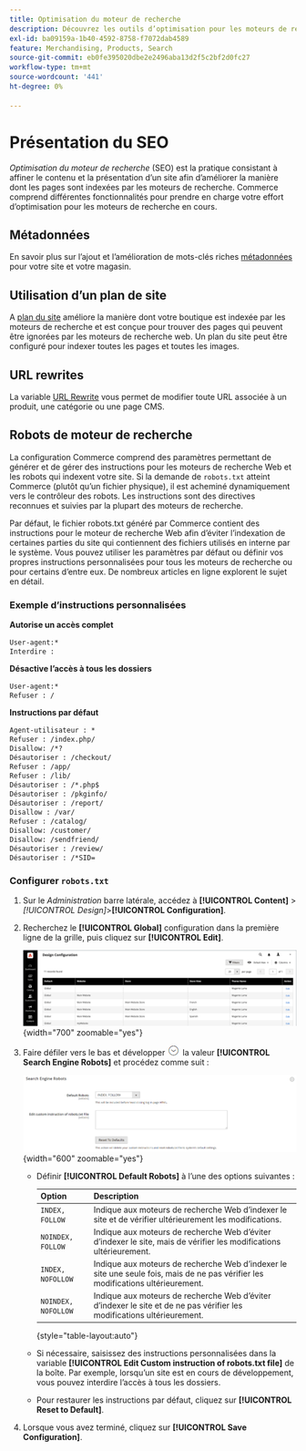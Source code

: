 ```yaml
---
title: Optimisation du moteur de recherche
description: Découvrez les outils d’optimisation pour les moteurs de recherche (SEO) pour les sites de commerce et les bonnes pratiques pour optimiser l’optimisation pour les moteurs de recherche.
exl-id: ba09159a-1b40-4592-8758-f7072dab4589
feature: Merchandising, Products, Search
source-git-commit: eb0fe395020dbe2e2496aba13d2f5c2bf2d0fc27
workflow-type: tm+mt
source-wordcount: '441'
ht-degree: 0%

---
```


# Présentation du SEO

_Optimisation du moteur de recherche_ (SEO) est la pratique consistant à affiner le contenu et la présentation d’un site afin d’améliorer la manière dont les pages sont indexées par les moteurs de recherche. Commerce comprend différentes fonctionnalités pour prendre en charge votre effort d’optimisation pour les moteurs de recherche en cours.

## Métadonnées

En savoir plus sur l’ajout et l’amélioration de mots-clés riches [métadonnées](meta-data.md) pour votre site et votre magasin.

## Utilisation d’un plan de site

A [plan du site](sitemap-xml.md) améliore la manière dont votre boutique est indexée par les moteurs de recherche et est conçue pour trouver des pages qui peuvent être ignorées par les moteurs de recherche web. Un plan du site peut être configuré pour indexer toutes les pages et toutes les images.

## URL rewrites

La variable [URL Rewrite](url-rewrite.md) vous permet de modifier toute URL associée à un produit, une catégorie ou une page CMS.

## Robots de moteur de recherche

La configuration Commerce comprend des paramètres permettant de générer et de gérer des instructions pour les moteurs de recherche Web et les robots qui indexent votre site. Si la demande de `robots.txt` atteint Commerce (plutôt qu’un fichier physique), il est acheminé dynamiquement vers le contrôleur des robots. Les instructions sont des directives reconnues et suivies par la plupart des moteurs de recherche.

Par défaut, le fichier robots.txt généré par Commerce contient des instructions pour le moteur de recherche Web afin d’éviter l’indexation de certaines parties du site qui contiennent des fichiers utilisés en interne par le système. Vous pouvez utiliser les paramètres par défaut ou définir vos propres instructions personnalisées pour tous les moteurs de recherche ou pour certains d’entre eux. De nombreux articles en ligne explorent le sujet en détail.

### Exemple d’instructions personnalisées

**Autorise un accès complet**

    User-agent:*
    Interdire :

**Désactive l’accès à tous les dossiers**

    User-agent:*
    Refuser : /

**Instructions par défaut**

    Agent-utilisateur : *
    Refuser : /index.php/
    Disallow: /*?
    Désautoriser : /checkout/
    Refuser : /app/
    Refuser : /lib/
    Désautoriser : /*.php$
    Désautoriser : /pkginfo/
    Désautoriser : /report/
    Disallow : /var/
    Refuser : /catalog/
    Disallow: /customer/
    Disallow: /sendfriend/
    Désautoriser : /review/
    Désautoriser : /*SID=

### Configurer `robots.txt`

1. Sur le _Administration_ barre latérale, accédez à **[!UICONTROL Content]** > _[!UICONTROL Design]_>**[!UICONTROL Configuration]**.

1. Recherchez le **[!UICONTROL Global]** configuration dans la première ligne de la grille, puis cliquez sur **[!UICONTROL Edit]**.

   ![Configuration de la conception globale](./assets/design-configuration-grid.png){width="700" zoomable="yes"}

1. Faire défiler vers le bas et développer ![Sélecteur d’extension](../assets/icon-display-expand.png) la valeur **[!UICONTROL Search Engine Robots]** et procédez comme suit :

   ![Configuration de conception - robots de moteur de recherche](./assets/design-configuration-search-engine-robots.png){width="600" zoomable="yes"}

   - Définir **[!UICONTROL Default Robots]** à l’une des options suivantes :

     | Option | Description |
     |------|------------|
     | `INDEX, FOLLOW` | Indique aux moteurs de recherche Web d’indexer le site et de vérifier ultérieurement les modifications. |
     | `NOINDEX, FOLLOW` | Indique aux moteurs de recherche Web d’éviter d’indexer le site, mais de vérifier les modifications ultérieurement. |
     | `INDEX, NOFOLLOW` | Indique aux moteurs de recherche Web d’indexer le site une seule fois, mais de ne pas vérifier les modifications ultérieurement. |
     | `NOINDEX, NOFOLLOW` | Indique aux moteurs de recherche Web d’éviter d’indexer le site et de ne pas vérifier les modifications ultérieurement. |

     {style="table-layout:auto"}

   - Si nécessaire, saisissez des instructions personnalisées dans la variable **[!UICONTROL Edit Custom instruction of robots.txt file]** de la boîte. Par exemple, lorsqu’un site est en cours de développement, vous pouvez interdire l’accès à tous les dossiers.

   - Pour restaurer les instructions par défaut, cliquez sur **[!UICONTROL Reset to Default]**.

1. Lorsque vous avez terminé, cliquez sur **[!UICONTROL Save Configuration]**.
